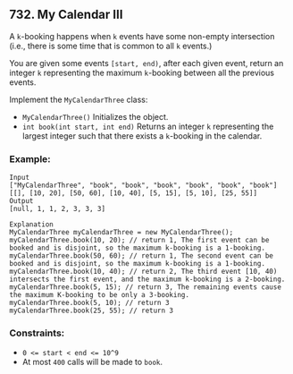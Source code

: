 ## 732. My Calendar III

A ```k```-booking happens when ```k``` events have some non-empty intersection (i.e., there is some time that is common to all ```k``` events.)

You are given some events ```[start, end)```, after each given event, return an integer ```k``` representing the maximum ```k```-booking between all the previous events.

Implement the ```MyCalendarThree``` class:

* ```MyCalendarThree()``` Initializes the object.
* ```int book(int start, int end)``` Returns an integer ```k``` representing the largest integer such that there exists a ```k```-booking in the calendar.


### Example:
```
Input
["MyCalendarThree", "book", "book", "book", "book", "book", "book"]
[[], [10, 20], [50, 60], [10, 40], [5, 15], [5, 10], [25, 55]]
Output
[null, 1, 1, 2, 3, 3, 3]

Explanation
MyCalendarThree myCalendarThree = new MyCalendarThree();
myCalendarThree.book(10, 20); // return 1, The first event can be booked and is disjoint, so the maximum k-booking is a 1-booking.
myCalendarThree.book(50, 60); // return 1, The second event can be booked and is disjoint, so the maximum k-booking is a 1-booking.
myCalendarThree.book(10, 40); // return 2, The third event [10, 40) intersects the first event, and the maximum k-booking is a 2-booking.
myCalendarThree.book(5, 15); // return 3, The remaining events cause the maximum K-booking to be only a 3-booking.
myCalendarThree.book(5, 10); // return 3
myCalendarThree.book(25, 55); // return 3
```

### Constraints:

* ```0 <= start < end <= 10^9```
* At most ```400``` calls will be made to ```book```.